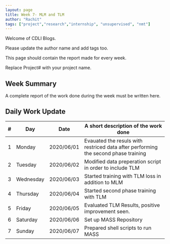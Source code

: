 ```yaml
---
layout: page
title: Week 7- MLM and TLM
author: "Rachit"
tags: ["project","research","internship", "unsupervised", "nmt"]
---
```

Welcome of CDLI Blogs.

Please update the author name and add tags too. 

This page should contain the report made for every week.

Replace Project# with your project name.

## Week Summary

A complete report of the work done during the week must be written here. 


## Daily Work Update

|\#|Day|Date|A short description of the work done|  
|---	|---	|---	|---	|  
|1   	| Monday 	|   2020/06/01	|  Evauated the resuls with restriced data after performing the second phase training 	|  
|2   	| Tuesday  	|   2020/06/02	|   Modified data preperation script in order to include TLM	|  
|3   	| Wednesday  	|  2020/06/03 	|  Started training with TLM loss in addition to MLM 	|  
|4   	| Thursday  	|   2020/06/04	|  Started second phase training with TLM 	|  
|5   	| Friday  	|   2020/06/05	|  Evaluated TLM Results, positive improvement seen. 	|  
|6   	| Saturday  	|   2020/06/06	|  Set up MASS Repository	|  
|7   	| Sunday  	|   2020/06/07	|  Prepared shell scripts to run MASS 	|  
